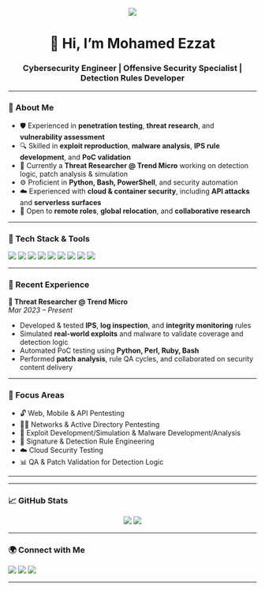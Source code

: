 <!-- Animated Banner -->
<p align="center">
  <img src="https://readme-typing-svg.herokuapp.com?center=true&vCenter=true&lines=Cybersecurity+Engineer+%7C+Threat+Researcher+%7C+Red+Teamer;Malware+Analyst+%7C+Exploit+Developer+%7C+Pentester;Let%E2%80%99s+Break+Stuff+Securely!+%F0%9F%92%A5" />
</p>

<h1 align="center">👋 Hi, I’m Mohamed Ezzat</h1>
<h3 align="center">Cybersecurity Engineer | Offensive Security Specialist | Detection Rules Developer</h3>

---

### 🧠 About Me

- 🛡️ Experienced in **penetration testing**, **threat research**, and **vulnerability assessment**
- 🔍 Skilled in **exploit reproduction**, **malware analysis**, **IPS rule development**, and **PoC validation**
- 🧪 Currently a **Threat Researcher @ Trend Micro** working on detection logic, patch analysis & simulation
- ⚙️ Proficient in **Python, Bash, PowerShell**, and security automation
- ☁️ Experienced with **cloud & container security**, including **API attacks** and **serverless surfaces**
- 💼 Open to **remote roles**, **global relocation**, and **collaborative research**

---

### 🧰 Tech Stack & Tools

<p align="left">
  <img src="https://img.shields.io/badge/Python-3776AB?style=flat&logo=python&logoColor=white" />
  <img src="https://img.shields.io/badge/Bash-121011?style=flat&logo=gnu-bash&logoColor=white" />
  <img src="https://img.shields.io/badge/PowerShell-5391FE?style=flat&logo=powershell&logoColor=white" />
  <img src="https://img.shields.io/badge/Metasploit-5e5e5e?style=flat&logo=metasploit&logoColor=white" />
  <img src="https://img.shields.io/badge/Burp%20Suite-ff6600?style=flat&logo=burpsuite&logoColor=white" />
  <img src="https://img.shields.io/badge/Nmap-0087d6?style=flat&logo=nmap&logoColor=white" />
  <img src="https://img.shields.io/badge/OWASP%20ZAP-1a1a1a?style=flat&logo=OWASP&logoColor=white" />
  <img src="https://img.shields.io/badge/Wireshark-1679A7?style=flat&logo=wireshark&logoColor=white" />
  <img src="https://img.shields.io/badge/VMware-607078?style=flat&logo=vmware&logoColor=white" />
</p>

---

### 🚀 Recent Experience

**🔬 Threat Researcher @ Trend Micro**  
_Mar 2023 – Present_
- Developed & tested **IPS**, **log inspection**, and **integrity monitoring** rules
- Simulated **real-world exploits** and malware to validate coverage and detection logic
- Automated PoC testing using **Python, Perl, Ruby, Bash**
- Performed **patch analysis**, rule QA cycles, and collaborated on security content delivery

---

### 🎯 Focus Areas

- 🔓 Web, Mobile & API Pentesting  
- 🕵️‍♂️ Networks & Active Directory Pentesting 
- 🧬 Exploit Development/Simulation & Malware Development/Analysis  
- 🔐 Signature & Detection Rule Engineering  
- ☁️ Cloud Security Testing  
- 📊 QA & Patch Validation for Detection Logic  

---

---

### 📈 GitHub Stats
<p align="center">
  <img src="https://github-readme-stats.vercel.app/api?username=mohamedezzat&show_icons=true&theme=radical" />
  <img src="https://github-readme-stats.vercel.app/api/top-langs/?username=mohamedezzat&layout=compact&theme=radical" />
</p>

---

### 🌍 Connect with Me

<p align="left">
  <a href="https://www.linkedin.com/in/mohamedaezzat" target="_blank"><img src="https://img.shields.io/badge/LinkedIn-blue?style=flat&logo=linkedin&logoColor=white" /></a>
  <a href="https://mohamedaezzat.github.io/resume/" target="_blank"><img src="https://img.shields.io/badge/My%20Resume-grey?style=flat&logo=read-the-docs&logoColor=white" /></a>
  <a href="mailto:mohamedahmedpk@gmail.com"><img src="https://img.shields.io/badge/Email-D14836?style=flat&logo=gmail&logoColor=white" /></a>
</p>

---
